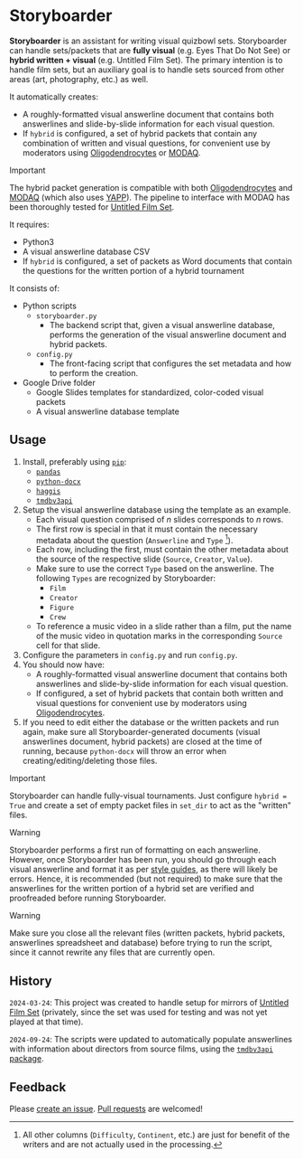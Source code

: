 # Storyboarder

**Storyboarder** is an assistant for writing visual quizbowl sets. Storyboarder can handle sets/packets that are **fully visual** (e.g. Eyes That Do Not See) or **hybrid written + visual** (e.g. Untitled Film Set). The primary intention is to handle film sets, but an auxiliary goal is to handle sets sourced from other areas (art, photography, etc.) as well.

It automatically creates:

* A roughly-formatted visual answerline document that contains both answerlines and slide-by-slide information for each visual question.
* If `hybrid` is configured, a set of hybrid packets that contain any combination of written and visual questions, for convenient use by moderators using [Oligodendrocytes](https://github.com/hftf/oligodendrocytes) or [MODAQ](https://github.com/alopezlago/MODAQ).

> [!IMPORTANT]
> The hybrid packet generation is compatible with both [Oligodendrocytes](https://github.com/hftf/oligodendrocytes) and [MODAQ](https://github.com/alopezlago/MODAQ) (which also uses [YAPP](https://github.com/alopezlago/YetAnotherPacketParser)). The pipeline to interface with MODAQ has been thoroughly tested for [Untitled Film Set](https://collegiate.quizbowlpackets.com/3197/).

It requires:

* Python3
* A visual answerline database CSV
* If `hybrid` is configured, a set of packets as Word documents that contain the questions for the written portion of a hybrid tournament

It consists of:

* Python scripts
  * `storyboarder.py`
    * The backend script that, given a visual answerline database, performs the generation of the visual answerline document and hybrid packets.
  * `config.py`
    * The front-facing script that configures the set metadata and how to perform the creation.
* Google Drive folder
  * Google Slides templates for standardized, color-coded visual packets
  * A visual answerline database template

## Usage

1. Install, preferably using [`pip`](https://pip.pypa.io/en/stable/):
   * [`pandas`](https://pandas.pydata.org/)
   * [`python-docx`](https://github.com/python-openxml/python-docx)
   * [`haggis`](https://gitlab.com/madphysicist/haggis)
   * [`tmdbv3api`](https://github.com/AnthonyBloomer/tmdbv3api)
2. Setup the visual answerline database using the template as an example.
   * Each visual question comprised of $n$ slides corresponds to $n$ rows.
   * The first row is special in that it must contain the necessary metadata about the question (`Answerline` and `Type` [^1]).
   * Each row, including the first, must contain the other metadata about the source of the respective slide (`Source`, `Creator`, `Value`).
   * Make sure to use the correct `Type` based on the answerline. The following `Types` are recognized by Storyboarder:
     * `Film`
     * `Creator`
     * `Figure`
     * `Crew`
   * To reference a music video in a slide rather than a film, put the name of the music video in quotation marks in the corresponding `Source` cell for that slide.
3. Configure the parameters in `config.py` and run `config.py`.
4. You should now have:
   * A roughly-formatted visual answerline document that contains both answerlines and slide-by-slide information for each visual question.
   * If configured, a set of hybrid packets that contain both written and visual questions for convenient use by moderators using [Oligodendrocytes](https://github.com/hftf/oligodendrocytes).
5. If you need to edit either the database or the written packets and run again, make sure all Storyboarder-generated documents (visual answerlines document, hybrid packets) are closed at the time of running, because `python-docx` will throw an error when creating/editing/deleting those files.

> [!IMPORTANT]
> Storyboarder can handle fully-visual tournaments. Just configure `hybrid = True` and create a set of empty packet files in `set_dir` to act as the "written" files.

> [!WARNING]
> Storyboarder performs a first run of formatting on each answerline. However, once Storyboarder has been run, you should go through each visual answerline and format it as per [style guides](https://minkowski.space/quizbowl/manuals/style/), as there will likely be errors. Hence, it is recommended (but not required) to make sure that the answerlines for the written portion of a hybrid set are verified and proofreaded before running Storyboarder.

> [!WARNING]
> Make sure you close all the relevant files (written packets, hybrid packets, answerlines spreadsheet and database) before trying to run the script, since it cannot rewrite any files that are currently open.

## History

`2024-03-24`: This project was created to handle setup for mirrors of [Untitled Film Set](https://hsquizbowl.org/forums/viewtopic.php?t=25325) (privately, since the set was used for testing and was not yet played at that time).

`2024-09-24`: The scripts were updated to automatically populate answerlines with information about directors from source films, using the [`tmdbv3api` package](https://github.com/AnthonyBloomer/tmdbv3api).

## Feedback

Please [create an issue](https://github.com/ani-per/storyboarder/issues/new). [Pull requests](https://github.com/ani-per/storyboarder/compare) are welcomed!

[^1]: All other columns (`Difficulty`, `Continent`, etc.) are just for benefit of the writers and are not actually used in the processing.
